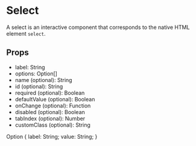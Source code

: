# Select

A select is an interactive component that corresponds to the native HTML element <code>select</code>.

## Props

- label: String
- options: Option[]
- name (optional): String
- id (optional): String
- required (optional): Boolean
- defaultValue (optional): Boolean
- onChange (optional): Function
- disabled (optional): Boolean
- tabIndex (optional): Number
- customClass (optional): String

Option {
  label: String;
  value: String;
}